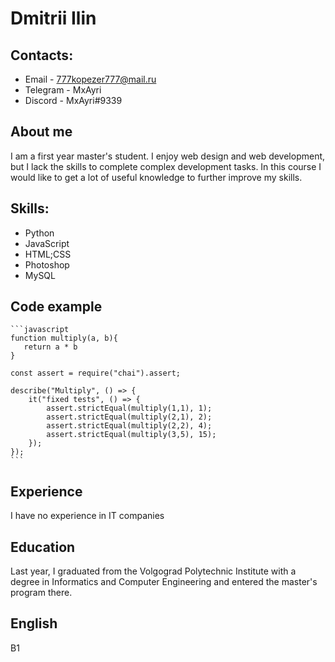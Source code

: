 # Dmitrii Ilin

## Contacts: 

* Email - 777kopezer777@mail.ru
* Telegram - MxAyri
* Discord - MxAyri#9339
## About me 

I am a first year master's student. I enjoy web design and web development, but I lack the skills to complete complex development tasks. In this course I would like to get a lot of useful knowledge to further improve my skills.
## Skills: 

* Python
* JavaScript
* HTML;CSS
* Photoshop
* MySQL
## Code example 

    ```javascript
    function multiply(a, b){
       return a * b
    }

    const assert = require("chai").assert;

    describe("Multiply", () => {
        it("fixed tests", () => {
            assert.strictEqual(multiply(1,1), 1);
            assert.strictEqual(multiply(2,1), 2);
            assert.strictEqual(multiply(2,2), 4);
            assert.strictEqual(multiply(3,5), 15);   
        });
    });
    ```
## Experience 

I have no experience in IT companies
## Education 

Last year, I graduated from the Volgograd Polytechnic Institute with a degree in Informatics and Computer Engineering and entered the master's program there.
## English 

B1